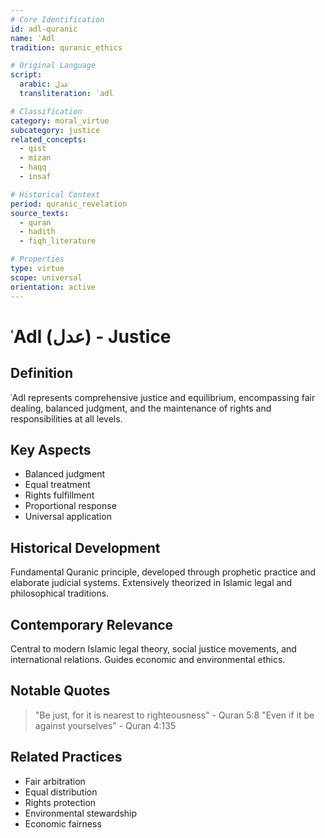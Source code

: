 ```yaml
---
# Core Identification
id: adl-quranic
name: ʿAdl
tradition: quranic_ethics

# Original Language
script:
  arabic: عدل
  transliteration: ʿadl

# Classification
category: moral_virtue
subcategory: justice
related_concepts:
  - qist
  - mizan
  - haqq
  - insaf

# Historical Context
period: quranic_revelation
source_texts:
  - quran
  - hadith
  - fiqh_literature

# Properties
type: virtue
scope: universal
orientation: active
---
```


# ʿAdl (عدل) - Justice

## Definition
ʿAdl represents comprehensive justice and equilibrium, encompassing fair dealing, balanced judgment, and the maintenance of rights and responsibilities at all levels.

## Key Aspects
- Balanced judgment
- Equal treatment
- Rights fulfillment
- Proportional response
- Universal application

## Historical Development
Fundamental Quranic principle, developed through prophetic practice and elaborate judicial systems. Extensively theorized in Islamic legal and philosophical traditions.

## Contemporary Relevance
Central to modern Islamic legal theory, social justice movements, and international relations. Guides economic and environmental ethics.

## Notable Quotes
> "Be just, for it is nearest to righteousness" - Quran 5:8
> "Even if it be against yourselves" - Quran 4:135

## Related Practices
- Fair arbitration
- Equal distribution
- Rights protection
- Environmental stewardship
- Economic fairness